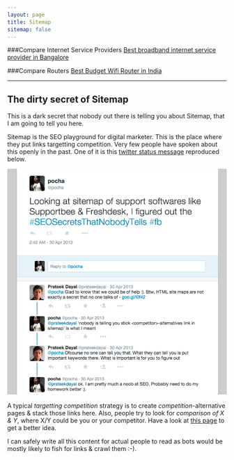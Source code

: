```yaml
---
layout: page
title: Sitemap
sitemap: false
---
```

###Compare Internet Service Providers 
[Best broadband internet service provider in Bangalore](/gyan/best-broadband-internet-service-provider-bangalore/)

###Compare Routers
[Best Budget Wifi Router in India](/gyan/best-budget-wifi-router-in-india/)

<hr/>

## The dirty secret of Sitemap 

This is a dark secret that nobody out there is telling you about Sitemap, that I am going to tell you here. 

Sitemap is the SEO playground for digital marketer. This is the place where they put links targetting competition. Very few people have spoken about this openly in the past. One of it is this [twitter status message](https://twitter.com/pocha/status/328980180406267906) reproduced below.

![Pocha tweeting about sitemap abuse people doing online](/images/sitemap-secret-tweet.png)

A typical *targetting competition* strategy is to create *competition*-alternative pages & stack those links here. Also, people try to look for *comparison of X & Y*, where X/Y could be you or your competitor. Have a look at [this page](http://freshdesk.com/sitemap) to get a better idea.

I can safely write all this content for actual people to read as bots would be mostly likely to fish for links & crawl them :-).

